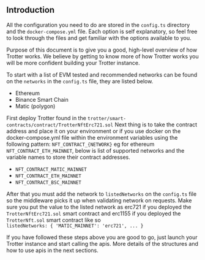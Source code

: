 ## Introduction

All the configuration you need to do are stored in the `config.ts` directory and the `docker-compose.yml` file. Each option is self explanatory, so feel free to look through the files and get familiar with the options available to you.

Purpose of this document is to give you a good, high-level overview of how Trotter works. We believe by getting to know more of how Trotter works you will be more confident building your Trotter instance. 

To start with a list of EVM tested and recommended networks can be found on the `networks` in the `config.ts` file, they are listed below.

- Ethereum
- Binance Smart Chain
- Matic (polygon)

First deploy Trotter found in the `trotter/smart-contracts/contract/TrotterNftErc721.sol`
Next thing is to take the contract address and place it on your environment or if you use docker on the docker-compose.yml file within the environment variables using the following pattern:
`NFT_CONTRACT_{NETWORK}` eg for ethereum `NFT_CONTRACT_ETH_MAINNET`, below is list of supported networks and the variable names to store their contract addresses.

- `NFT_CONTRACT_MATIC_MAINNET`   
- `NFT_CONTRACT_ETH_MAINNET`    
- `NFT_CONTRACT_BSC_MAINNET`

After that you must add the network to `listedNetworks` on the `config.ts` file so the middleware picks it up when validating network on requests. Make sure you put the value to the listed network as erc721 if you deployed the `TrotterNftErc721.sol` smart contract and erc1155 if you deployed the `TrotterNft.sol` smart contract like so    
```listedNetworks: { 'MATIC_MAINNET': 'erc721', ... } ```

If you have followed these steps above you are good to go, just launch your Trotter instance and start calling the apis. More details of the structures and how to use apis in the next sections.